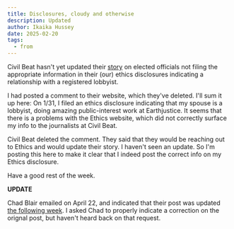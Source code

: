 ```yaml
---
title: Disclosures, cloudy and otherwise
description: Updated
author: Ikaika Hussey
date: 2025-02-20
tags:
  - from
---
```

Civil Beat hasn't yet updated their <a href="https://www.civilbeat.org/2025/02/the-sunshine-blog-blissful-ignorance-of-new-state-disclosure-law/">story</a> on elected officials not filing the appropriate information in their (our) ethics disclosures indicating a relationship with a registered lobbyist.

I had posted a comment to their website, which they've deleted. I'll sum it up here: On 1/31, I  filed an ethics disclosure indicating that my spouse is a lobbyist, doing amazing public-interest work at Earthjustice. It seems that there is a problems with the Ethics website, which did not correctly surface my info to the journalists at Civil Beat.

Civil Beat deleted the comment. They said that they would be reaching out to Ethics and would update their story. I haven't seen an update. So I'm posting this here to make it clear that I indeed post the correct info on my Ethics disclosure.

Have a good rest of the week.

**UPDATE**

Chad Blair emailed on April 22, and indicated that their post was updated [the following week](https://www.civilbeat.org/2025/02/the-sunshine-blog-josh-green-makes-another-house-call-to-dc/). I asked Chad to properly indicate a correction on the orignal post, but haven't heard back on that request.